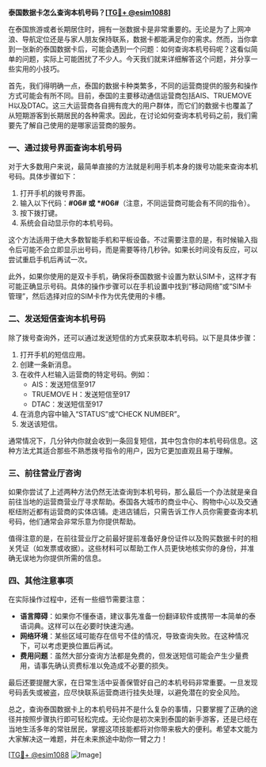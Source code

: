 **泰国数据卡怎么查询本机号码？[[TG💪+ @esim1088](https://t.me/s/esim1088)]**

在泰国旅游或者长期居住时，拥有一张数据卡是非常重要的。无论是为了上网冲浪、导航定位还是与家人朋友保持联系，数据卡都能满足你的需求。然而，当你拿到一张新的泰国数据卡后，可能会遇到一个问题：如何查询本机号码呢？这看似简单的问题，实际上可能困扰了不少人。今天我们就来详细解答这个问题，并分享一些实用的小技巧。

首先，我们得明确一点，泰国的数据卡种类繁多，不同的运营商提供的服务和操作方式可能会有所不同。目前，泰国的主要移动通信运营商包括AIS、TRUEMOVE H以及DTAC。这三大运营商各自拥有庞大的用户群体，而它们的数据卡也覆盖了从短期游客到长期居民的各种需求。因此，在讨论如何查询本机号码之前，我们需要先了解自己使用的是哪家运营商的服务。

### **一、通过拨号界面查询本机号码**

对于大多数用户来说，最简单直接的方法就是利用手机本身的拨号功能来查询本机号码。具体步骤如下：

1. 打开手机的拨号界面。
2. 输入以下代码：**#06# 或 *#06#**（注意，不同运营商可能会有不同的指令）。
3. 按下拨打键。
4. 系统会自动显示你的本机号码。

这个方法适用于绝大多数智能手机和平板设备。不过需要注意的是，有时候输入指令后可能不会立即显示出号码，而是需要等待几秒钟。如果长时间没有反应，可以尝试重启手机后再试一次。

此外，如果你使用的是双卡手机，确保将泰国数据卡设置为默认SIM卡，这样才有可能正确显示号码。具体的操作步骤可以在手机设置中找到“移动网络”或“SIM卡管理”，然后选择对应的SIM卡作为优先使用的卡槽。

### **二、发送短信查询本机号码**

除了拨号查询外，还可以通过发送短信的方式来获取本机号码。以下是具体步骤：

1. 打开手机的短信应用。
2. 创建一条新消息。
3. 在收件人栏输入运营商的特定号码。例如：
   - AIS：发送短信至917
   - TRUEMOVE H：发送短信至917
   - DTAC：发送短信至917
4. 在消息内容中输入“STATUS”或“CHECK NUMBER”。
5. 发送该短信。

通常情况下，几分钟内你就会收到一条回复短信，其中包含你的本机号码信息。这种方法尤其适合那些不熟悉拨号指令的用户，因为它更加直观且易于理解。

### **三、前往营业厅咨询**

如果你尝试了上述两种方法仍然无法查询到本机号码，那么最后一个办法就是亲自前往当地的运营商营业厅寻求帮助。泰国各大城市的商业中心、购物中心以及交通枢纽附近都有运营商的实体店铺。走进店铺后，只需告诉工作人员你需要查询本机号码，他们通常会非常乐意为你提供帮助。

值得注意的是，在前往营业厅之前最好提前准备好身份证件以及购买数据卡时的相关凭证（如发票或收据）。这些材料可以帮助工作人员更快地核实你的身份，并准确无误地为你提供所需的信息。

### **四、其他注意事项**

在实际操作过程中，还有一些细节需要注意：

- **语言障碍**：如果你不懂泰语，建议事先准备一份翻译软件或携带一本简单的泰语词典。这样可以在必要时快速沟通。
- **网络环境**：某些区域可能存在信号不佳的情况，导致查询失败。在这种情况下，可以考虑更换位置后再试。
- **费用问题**：虽然大部分查询方法都是免费的，但发送短信可能会产生少量费用，请事先确认资费标准以免造成不必要的损失。

最后还要提醒大家，在日常生活中妥善保管好自己的本机号码非常重要。一旦发现号码丢失或被盗，应尽快联系运营商进行挂失处理，以避免潜在的安全风险。

总之，查询泰国数据卡上的本机号码并不是什么复杂的事情，只要掌握了正确的途径并按照步骤执行即可轻松完成。无论你是初次来到泰国的新手游客，还是已经在当地生活多年的常驻居民，掌握这项技能都将对你带来极大的便利。希望本文能为大家解决这一难题，并在未来旅途中助你一臂之力！

[[TG💪+ @esim1088](https://t.me/s/esim1088) ![Image](https://i.postimg.cc/4NQfJmqS/Snipaste-2025-05-13-00-14-12.png)]